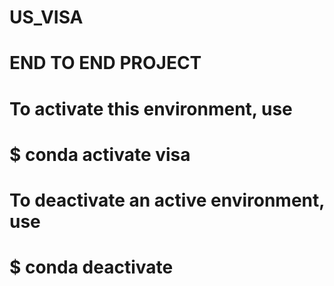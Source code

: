 # US_VISA

# END TO END PROJECT   ####

#                                                                                                                                                                     
# To activate this environment, use                                                                                                                                   
#                                                                                                                                                                     
#     $ conda activate visa
#
# To deactivate an active environment, use
#
#     $ conda deactivate
